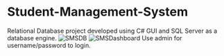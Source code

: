 # Student-Management-System
Relational Database project developed using C# GUI and SQL Server as a database engine.
![SMSDB](https://user-images.githubusercontent.com/85244203/179076282-b7b6c7ad-5dc9-4466-b680-7720afd94c4f.PNG)
![SMSDashboard](https://user-images.githubusercontent.com/85244203/179076274-f0bb1e92-bd3c-4c3e-bc8a-cc97264f44ce.PNG)
Use admin for username/password to login.
